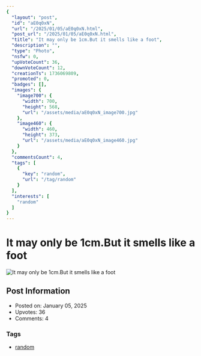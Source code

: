 ```yaml
---
{
  "layout": "post",
  "id": "aE0q0xN",
  "url": "/2025/01/05/aE0q0xN.html",
  "post_url": "/2025/01/05/aE0q0xN.html",
  "title": "It may only be 1cm.But it smells like a foot",
  "description": "",
  "type": "Photo",
  "nsfw": 0,
  "upVoteCount": 36,
  "downVoteCount": 12,
  "creationTs": 1736069809,
  "promoted": 0,
  "badges": [],
  "images": {
    "image700": {
      "width": 700,
      "height": 568,
      "url": "/assets/media/aE0q0xN_image700.jpg"
    },
    "image460": {
      "width": 460,
      "height": 373,
      "url": "/assets/media/aE0q0xN_image460.jpg"
    }
  },
  "commentsCount": 4,
  "tags": [
    {
      "key": "random",
      "url": "/tag/random"
    }
  ],
  "interests": [
    "random"
  ]
}
---
```


# It may only be 1cm.But it smells like a foot

![It may only be 1cm.But it smells like a foot](/assets/media/aE0q0xN_image700.jpg)

## Post Information

- Posted on: January 05, 2025
- Upvotes: 36
- Comments: 4

### Tags

- [random](/tag/random)
